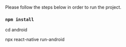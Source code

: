 Please follow the steps below in order to run the project.

### `npm install`

cd android
   
npx react-native run-android